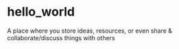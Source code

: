 # hello_world
 A place where you store ideas, resources, or even share &amp; collaborate/discuss things with others
